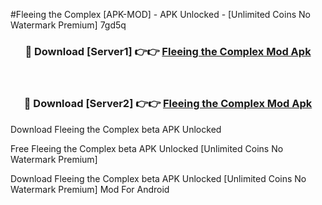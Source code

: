 #Fleeing the Complex [APK-MOD] - APK Unlocked - [Unlimited Coins No Watermark Premium] 7gd5q



<div align="center">

<h3>🔴 Download [Server1] 👉👉 <a href="https://momento.my/?title=Fleeing_the_Complex">Fleeing the Complex Mod Apk</a></h3><br>

<h3>🔴 Download [Server2] 👉👉 <a href="https://momento.my/?title=Fleeing_the_Complex">Fleeing the Complex Mod Apk</a></h3>
</div>



Download Fleeing the Complex beta APK Unlocked

Free Fleeing the Complex beta APK Unlocked [Unlimited Coins No Watermark Premium]

Download Fleeing the Complex beta APK Unlocked [Unlimited Coins No Watermark Premium] Mod For Android
